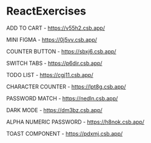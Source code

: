 # ReactExercises

ADD TO CART - https://v55h2.csb.app/

MINI FIGMA - https://0j5vv.csb.app/

COUNTER BUTTON - https://sbxj6.csb.app/

SWITCH TABS - https://p6dir.csb.app/

TODO LIST - https://cgj11.csb.app/

CHARACTER COUNTER - https://lpt8g.csb.app/

PASSWORD MATCH - https://nedln.csb.app/

DARK MODE - https://dm3bz.csb.app/

ALPHA NUMERIC PASSWORD - https://h8nok.csb.app/

TOAST COMPONENT - https://pdxmj.csb.app/
